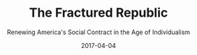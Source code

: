 ---
date: 2017-04-04
dateYear: 2017
isbn: 9780465098606
title: The Fractured Republic
subtitle: Renewing America's Social Contract in the Age of Individualism
description: "Americans today are anxious--about the economy, about politics, about our government. The institutions that once dominated our culture have become smaller, more diverse, and personalized. Individualism has come at the cost of dwindling solidarity. No wonder, then, that voters and politicians alike are nostalgic for a time of social cohesion and economic success. But the policies of the past are inadequate to the America of today. Both parties are stuck presenting old solutions to new problems. In The Fractured Republic, Yuval Levin details his innovative answers to the dysfunctions of our fragmented national life. By embracing subsidiarity and diversity and rejecting extremism and nostalgia, he believes we can revive the middle layers of society and enable an American revival. Updated with a new epilogue, Levin helps us navigate our fraught political waters."
cover: cover-the-fractured-republic.jpeg
coverGoogle: https://books.google.com/books/content?id=YzVVCwAAQBAJ&printsec=frontcover&img=1&zoom=1&edge=curl&source=gbs_api
pageCount: 273
authors: Yuval Levin
publishers: Basic Books
published: 2016-05-24
publishedYear: 2016
shelves:
- non-fiction
---